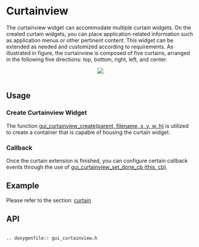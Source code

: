 # Curtainview

The curtainview widget can accommodate multiple curtain widgets. On the created curtain widgets, you can place application-related information such as application menus or other pertinent content. This widget can be extended as needed and customized according to requirements.
As illustrated in figure, the curtainview is composed of five curtains, arranged in the following five directions: top, bottom, right, left, and center.
<br>
<div style="text-align: center"><img src="https://foruda.gitee.com/images/1700114998989746788/e5140991_10641540.png" /></div>
<br>

## Usage

### Create Curtainview Widget

The function [gui_curtainview_create(parent, filename, x, y, w, h)](#gui_curtainview_create) is utilized to create a container that is capable of housing the curtain widget.

### Callback

Once the curtain extension is finished, you can configure certain callback events through the use of  [gui_curtainview_set_done_cb (this, cb)](#gui_curtainview_set_done_cb).

## Example

Please refer to the section: [curtain](./gui_curtain.md)


## API


```eval_rst

.. doxygenfile:: gui_curtainview.h

```
